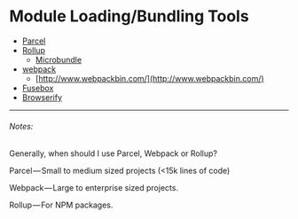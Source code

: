 # Module Loading/Bundling Tools 

* [Parcel](https://parceljs.org/)
* [Rollup](http://rollupjs.org/)
  * [Microbundle](https://github.com/developit/microbundle)
* [webpack](https://webpack.js.org/)
  * [http://www.webpackbin.com/](http://www.webpackbin.com/)
* [Fusebox](https://fuse-box.org/)
* [Browserify](http://browserify.org/)

***

###### Notes:

Generally, when should I use Parcel, Webpack or Rollup?

Parcel — Small to medium sized projects (<15k lines of code)

Webpack — Large to enterprise sized projects.

Rollup — For NPM packages.



































 






